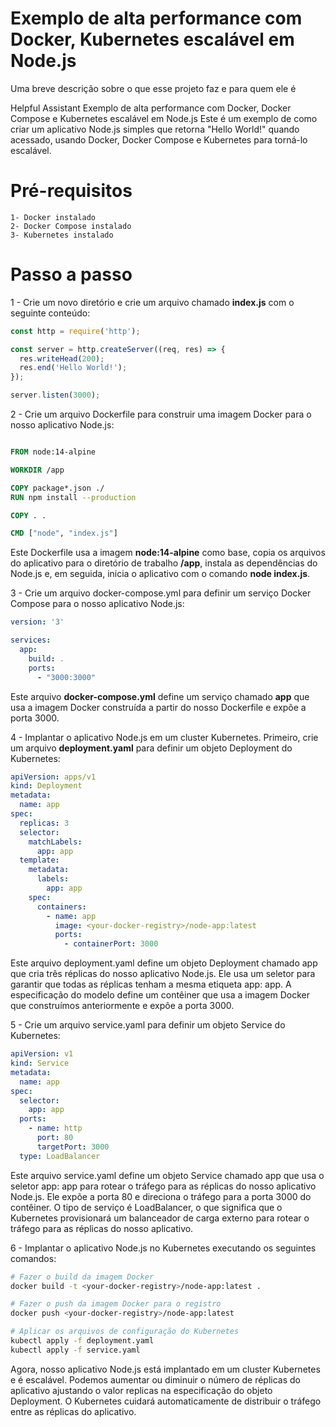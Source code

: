 
# Exemplo de alta performance com Docker, Kubernetes escalável em Node.js

Uma breve descrição sobre o que esse projeto faz e para quem ele é

Helpful Assistant
Exemplo de alta performance com Docker, Docker Compose e Kubernetes escalável em Node.js
Este é um exemplo de como criar um aplicativo Node.js simples que retorna "Hello World!" quando acessado, usando Docker, Docker Compose e Kubernetes para torná-lo escalável.

# Pré-requisitos

    1- Docker instalado
    2- Docker Compose instalado
    3- Kubernetes instalado

# Passo a passo
  1 - Crie um novo diretório e crie um arquivo chamado **index.js** com o seguinte conteúdo:
```js
const http = require('http');

const server = http.createServer((req, res) => {
  res.writeHead(200);
  res.end('Hello World!');
});

server.listen(3000);
```

2 - Crie um arquivo Dockerfile para construir uma imagem Docker para o nosso aplicativo Node.js:

```dockerfile

FROM node:14-alpine

WORKDIR /app

COPY package*.json ./
RUN npm install --production

COPY . .

CMD ["node", "index.js"]
```
Este Dockerfile usa a imagem **node:14-alpine** como base, copia os arquivos do aplicativo para o diretório de trabalho **/app**, instala as dependências do Node.js e, em seguida, inicia o aplicativo com o comando **node index.js**.


3 - Crie um arquivo docker-compose.yml para definir um serviço Docker Compose para o nosso aplicativo Node.js:

```yaml
version: '3'

services:
  app:
    build: .
    ports:
      - "3000:3000"
```
Este arquivo **docker-compose.yml** define um serviço chamado **app** que usa a imagem Docker construída a partir do nosso Dockerfile e expõe a porta 3000.

4 - Implantar o aplicativo Node.js em um cluster Kubernetes. Primeiro, crie um arquivo **deployment.yaml** para definir um objeto Deployment do Kubernetes:

```yaml
apiVersion: apps/v1
kind: Deployment
metadata:
  name: app
spec:
  replicas: 3
  selector:
    matchLabels:
      app: app
  template:
    metadata:
      labels:
        app: app
    spec:
      containers:
        - name: app
          image: <your-docker-registry>/node-app:latest
          ports:
            - containerPort: 3000
```

Este arquivo deployment.yaml define um objeto Deployment chamado app que cria três réplicas do nosso aplicativo Node.js. Ele usa um seletor para garantir que todas as réplicas tenham a mesma etiqueta app: app. A especificação do modelo define um contêiner que usa a imagem Docker que construímos anteriormente e expõe a porta 3000.

5 - Crie um arquivo service.yaml para definir um objeto Service do Kubernetes:

```yaml
apiVersion: v1
kind: Service
metadata:
  name: app
spec:
  selector:
    app: app
  ports:
    - name: http
      port: 80
      targetPort: 3000
  type: LoadBalancer
```
Este arquivo service.yaml define um objeto Service chamado app que usa o seletor app: app para rotear o tráfego para as réplicas do nosso aplicativo Node.js. Ele expõe a porta 80 e direciona o tráfego para a porta 3000 do contêiner. O tipo de serviço é LoadBalancer, o que significa que o Kubernetes provisionará um balanceador de carga externo para rotear o tráfego para as réplicas do nosso aplicativo.

6 - Implantar o aplicativo Node.js no Kubernetes executando os seguintes comandos:

```bash
# Fazer o build da imagem Docker
docker build -t <your-docker-registry>/node-app:latest .

# Fazer o push da imagem Docker para o registro
docker push <your-docker-registry>/node-app:latest

# Aplicar os arquivos de configuração do Kubernetes
kubectl apply -f deployment.yaml
kubectl apply -f service.yaml
```
Agora, nosso aplicativo Node.js está implantado em um cluster Kubernetes e é escalável. Podemos aumentar ou diminuir o número de réplicas do aplicativo ajustando o valor replicas na especificação do objeto Deployment. O Kubernetes cuidará automaticamente de distribuir o tráfego entre as réplicas do aplicativo.

